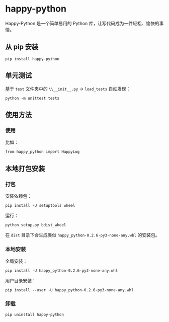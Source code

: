 # happy-python

Happy-Python 是一个简单易用的 Python 库，让写代码成为一件轻松、愉快的事情。

## 从 pip 安装

`pip install happy-python`

## 单元测试

基于 `test` 文件夹中的 `\\__init__.py` -> `load_tests` 自动发现：

`python -m unittest tests`

## 使用方法

### 使用

比如：

`from happy_python import HappyLog`

## 本地打包安装

### 打包

安装依赖包：

`pip install -U setuptools wheel`

运行：

`python setup.py bdist_wheel`

在 `dist` 目录下会生成类似 `happy_python-0.2.6-py3-none-any.whl` 的安装包。


### 本地安装

全局安装：
     
`pip install -U happy_python-0.2.6-py3-none-any.whl`
 
用户目录安装：
    
`pip install --user -U happy_python-0.2.6-py3-none-any.whl`

### 卸载

`pip uninstall happy-python`
